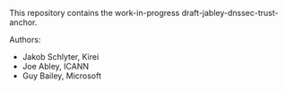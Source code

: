 This repository contains the work-in-progress
draft-jabley-dnssec-trust-anchor.

Authors:

- Jakob Schlyter, Kirei
- Joe Abley, ICANN
- Guy Bailey, Microsoft
